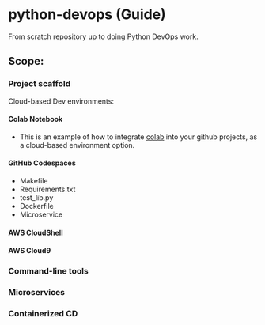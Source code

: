 # python-devops (Guide)
From scratch repository up to doing Python DevOps work.

## Scope:
### Project scaffold

Cloud-based Dev environments:
#### Colab Notebook
  - This is an example of how to integrate [colab](https://github.com/endybits/python-devops/blob/master/data_structures_and_more.ipynb) into your github projects, as a cloud-based environment option.

#### GitHub Codespaces
* Makefile
* Requirements.txt
* test_lib.py
* Dockerfile
* Microservice

#### AWS CloudShell
#### AWS Cloud9

### Command-line tools
### Microservices
### Containerized CD
